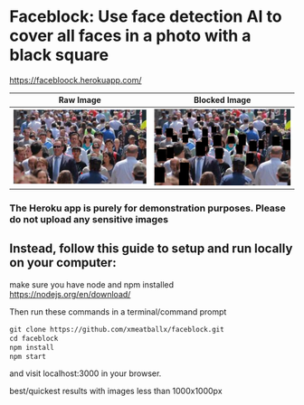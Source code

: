 # Faceblock: Use face detection AI to cover all faces in a photo with a black square
https://facebloock.herokuapp.com/

Raw Image | Blocked Image
--------- | -------------
![image raw](https://github.com/xmeatballx/faceblock/blob/master/images/imageraw.png) | ![image blocked](https://github.com/xmeatballx/faceblock/blob/master/images/imageblocked.png)

### The Heroku app is purely for demonstration purposes. Please do not upload any sensitive images
## Instead, follow this guide to setup and run locally on your computer:

make sure you have node and npm installed
https://nodejs.org/en/download/

Then run these commands in a terminal/command prompt
```
git clone https://github.com/xmeatballx/faceblock.git
cd faceblock
npm install
npm start
```
and visit localhost:3000 in your browser.



best/quickest results with images less than 1000x1000px
